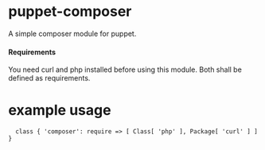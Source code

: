 puppet-composer
===============

A simple composer module for puppet.

<h4>Requirements</h4>
You need curl and php installed before using this module. Both shall be defined as requirements.

example usage
===============

``  class { 'composer':
      require => [ Class[ 'php' ], Package[ 'curl' ] ]
    }``
